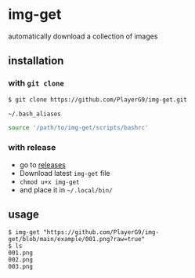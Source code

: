 # img-get
automatically download a collection of images

## installation

### with `git clone`

```bash
$ git clone https://github.com/PlayerG9/img-get.git
```
`~/.bash_aliases`
```bash
source '/path/to/img-get/scripts/bashrc'
```

### with release
- go to [releases](https://github.com/PlayerG9/img-get/releases/latest)
- Download latest `img-get` file
- `chmod u+x img-get`
- and place it in `~/.local/bin/`

## usage
```commandline
$ img-get "https://github.com/PlayerG9/img-get/blob/main/example/001.png?raw=true"
$ ls
001.png
002.png
003.png
```
